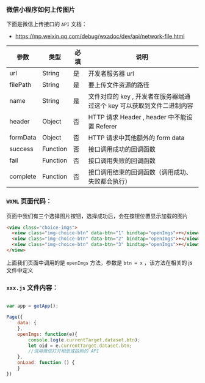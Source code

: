 ### 微信小程序如何上传图片

下面是微信上传接口的 `API` 文档：

- https://mp.weixin.qq.com/debug/wxadoc/dev/api/network-file.html

参数 | 类型 | 必填 | 说明
------------ | ------------- | ------------- | -------------
url	| String | 是 | 开发者服务器 url
filePath | String | 是 | 要上传文件资源的路径
name | String | 是 | 文件对应的 key , 开发者在服务器端通过这个 key 可以获取到文件二进制内容
header | Object | 否 | HTTP 请求 Header , header 中不能设置 Referer
formData | Object | 否 | HTTP 请求中其他额外的 form data
success | Function | 否 | 接口调用成功的回调函数
fail | Function | 否 | 接口调用失败的回调函数
complete | Function | 否 | 接口调用结束的回调函数（调用成功、失败都会执行）

### `WXML` 页面代码：

页面中我们有三个选择图片按钮，选择成功后，会在按钮位置显示加载的图片

```html
<view class="choice-imgs">
  <view class="img-choice-btn" data-btn="1" bindtap="openImgs">+</view>
  <view class="img-choice-btn" data-btn="2" bindtap="openImgs">+</view>
  <view class="img-choice-btn" data-btn="3" bindtap="openImgs">+</view>
</view>
```
上面我们页面中调用的是 `openImgs` 方法，参数是 `btn = x` ，该方法在相关的 js 文件中定义

### `xxx.js` 文件内容：

```javascript

var app = getApp();

Page({
	data: {
	},
    openImgs: function(e){
    	console.log(e.currentTarget.dataset.btn);
    	let oid = e.currentTarget.dataset.btn;
    	//调用微信打开相册或拍照的 API
    },
	onLoad: function () {
	}
})

```
